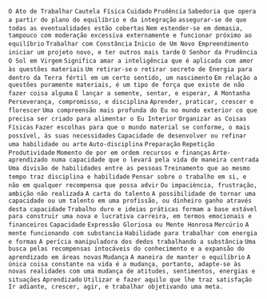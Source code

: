 `O Ato de Trabalhar` `Cautela Física` `Cuidado` `Prudência` `Sabedoria que opera a partir do plano do equilíbrio e da integração` `assegurar-se de que todas as eventualidades estão cobertas` `Nem estender-se em demasia, tampouco com moderação excessiva externamente e funcionar próximo ao equilíbrio` `Trabalhar com Constância` `Inicio de Um Novo Empreendimento` `iniciar um projeto novo, e ter outros mais tarde` `O Senhor da Prudência` `O Sol em Virgem` `Significa amar a inteligência que é aplicada com amor às questões materiais` `Um retirar-se` `o retirar secreto de Energia para dentro da Terra fértil em um certo sentido, um nascimento` `Em relação a questões puramente materiais, é um tipo de força que existe de não fazer coisa alguma` `E lançar a semente, sentar, e esperar, A Montanha` `Perseverança, compromisso, e disciplina` `Aprender, praticar, crescer e florescer` `Uma compreensão mais profunda do Eu no mundo exterior co que precisa ser criado para alimentar o Eu Interior` `Organizar as Coisas Físicas` `Fazer escolhas para que o mundo material se conforme, o mais possível, às suas necessidades` `Capacidade de desenvolver ou refinar uma habilidade ou arte` `Auto-disciplina` `Preparação` `Repetição` `Produtividade` `Momento de por em ordem recursos e finanças` `Arte-aprendizado numa capacidade que o levará pela vida de maneira centrada` `Uma divisão de habilidades entre as pessoas` `Treinamento que ao mesmo tempo traz disciplina e habilidade` `Pensar sobre o trabalho em si, e não em qualquer recompensa que possa advir` `Ou impaciència, frustração, ambição não realizada` `A carta do talento` `A possibilidade de tornar uma capacidade ou um talento em uma profissão, ou dinheiro ganho através desta capacidade` `Trabalho duro e ideias práticas formam a base estável para construir uma nova e lucrativa carreira, em termos emocionais e financeiros` `Capacidade` `Expressão Gloriosa ou Mente Honrosa` `Mercúrio` `A mente funcionando com substancia` `Habilidade para trabalhar com energia e formas` `A perícia manipuladora dos dedos trabalhando a substância` `Uma busca pelas recompensas intocáveis do conhecimento e a expansão do aprendizado em áreas novas` `Mudança` `A maneira de manter o equilíbrio` `A única coisa constante na vida é a mudança, portanto, adapte-se às novas realidades com uma mudança de atitudes, sentimentos, energias e situações` `Aprendizado` `Utilizar e fazer aquilo que lhe traz satisfação` `Ir adiante, crescer, agir, e trabalhar objetivando uma meta.`  